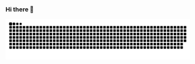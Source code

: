 ### Hi there 👋

<!--![亮色](https://github.com/Zhangcantprogram/Zhangcantprogram/blob/output/github-contribution-grid-snake.svg)-->
![暗色](https://github.com/Zhangcantprogram/Zhangcantprogram/blob/output/github-contribution-grid-snake-dark.svg)

<!--
**Zhangcantprogram/Zhangcantprogram** is a ✨ _special_ ✨ repository because its `README.md` (this file) appears on your GitHub profile.

Here are some ideas to get you started:

- 🔭 I’m currently working on ...
- 🌱 I’m currently learning ...
- 👯 I’m looking to collaborate on ...
- 🤔 I’m looking for help with ...
- 💬 Ask me about ...
- 📫 How to reach me: ...
- 😄 Pronouns: ...
- ⚡ Fun fact: ...
-->
